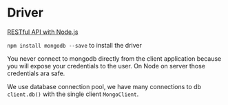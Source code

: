 # Driver
[RESTful API with Node.js](https://academind.com/learn/node-js/building-a-restful-api-with/)

`npm install mongodb --save` to install the driver

You never connect to mongodb directly from the client application because you will expose your credentials to the user. On Node on server those credentials ara safe.

We use database connection pool, we have many connections to db `client.db()` with the single client `MongoClient`.

